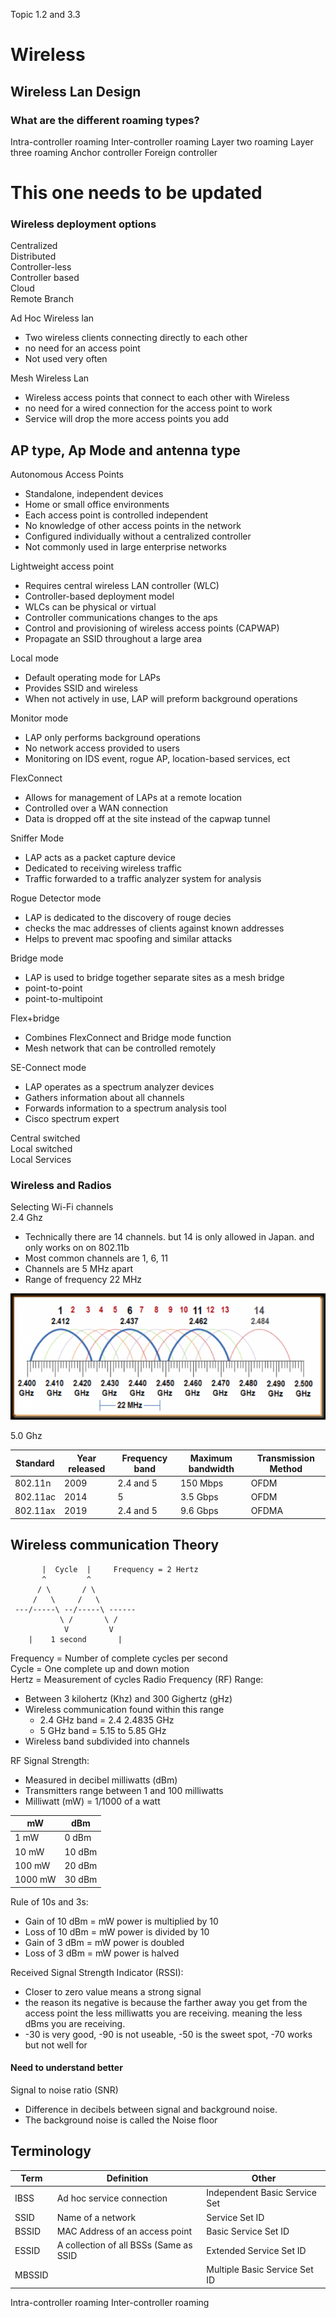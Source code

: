 Topic 1.2 and 3.3
# Wireless 

## Wireless Lan Design
### What are the different roaming types?
Intra-controller roaming
Inter-controller roaming
Layer two roaming
Layer three roaming
Anchor controller
Foreign controller  


# This one needs to be updated
### Wireless deployment options
Centralized  
Distributed  
Controller-less  
Controller based  
Cloud  
Remote Branch  

Ad Hoc Wireless lan
- Two wireless clients connecting directly to each other
- no need for an access point
- Not used very often  

Mesh Wireless Lan
- Wireless access points that connect to each other with Wireless
- no need for a wired connection for the access point to work
- Service will drop the more access points you add  






## AP type, Ap Mode and antenna type

Autonomous Access Points
- Standalone, independent devices
- Home or small office environments
- Each access point is controlled independent
- No knowledge of other access points in the network
- Configured individually without a centralized controller
- Not commonly used in large enterprise networks

Lightweight access point 
- Requires central wireless LAN controller (WLC)
- Controller-based deployment model
- WLCs can be physical or virtual
- Controller communications changes to the aps
- Control and provisioning of wireless access points (CAPWAP)
- Propagate an SSID throughout a large area

Local mode
- Default operating mode for LAPs
- Provides SSID and wireless
- When not actively in use, LAP will preform background operations

Monitor mode
- LAP only performs background operations
- No network access provided to users
- Monitoring on IDS event, rogue AP, location-based services, ect  

FlexConnect
- Allows for management of LAPs at a remote location
- Controlled over a WAN connection
- Data is dropped off at the site instead of the capwap tunnel

Sniffer Mode
- LAP acts as a packet capture device
- Dedicated to receiving wireless traffic
- Traffic forwarded to a traffic analyzer system for analysis  

Rogue Detector mode
- LAP is dedicated to the discovery of rouge decies
- checks the mac addresses of clients against known addresses
- Helps to prevent mac spoofing and similar attacks

Bridge mode
- LAP is used to bridge together separate sites as a mesh bridge
- point-to-point
- point-to-multipoint

Flex+bridge
- Combines FlexConnect and Bridge mode function
- Mesh network that can be controlled remotely

SE-Connect mode 
- LAP operates as a spectrum analyzer devices
- Gathers information about all channels
- Forwards information to a spectrum analysis tool
- Cisco spectrum expert


Central switched  
Local switched  
Local Services  

### Wireless and Radios
Selecting Wi-Fi channels  
2.4 Ghz 
- Technically there are 14 channels. but 14 is only allowed in Japan. and only works on on 802.11b
- Most common channels are 1, 6, 11
- Channels are 5 MHz apart
- Range of frequency 22 MHz

![2.4 GHz diagram](../images/2-4-GHZ-Diagram.png)

5.0 Ghz

Standard|Year released|Frequency band|Maximum bandwidth|Transmission Method
---|---|---|---|---|
802.11n|2009| 2.4 and 5|150 Mbps|OFDM
802.11ac|2014|5|3.5 Gbps|OFDM
802.11ax|2019|2.4 and 5|9.6 Gbps|OFDMA

## Wireless communication Theory



           |  Cycle  |     Frequency = 2 Hertz
           ^         ^
          / \       / \
         /   \     /   \
     ---/-----\ --/-----\ ------
               \ /       \ / 
                V         V
        |    1 second       |

Frequency = Number of complete cycles per second  
Cycle = One complete up and down motion  
Hertz = Measurement of cycles
Radio Frequency (RF) Range:
- Between 3 kilohertz (Khz) and 300 Gighertz (gHz)
- Wireless communication found within this range
    - 2.4 GHz band = 2.4 2.4835 GHz
    - 5 GHz band = 5.15 to 5.85 GHz
- Wireless band subdivided into channels

RF Signal Strength:
- Measured in decibel milliwatts (dBm)
- Transmitters range between 1 and 100 milliwatts
- Milliwatt (mW) = 1/1000 of a watt

mW|dBm
-|-
1 mW|0 dBm
10 mW|10 dBm
100 mW|20 dBm
1000 mW|30 dBm

Rule of 10s and 3s:
- Gain of 10 dBm = mW power is multiplied by 10
- Loss of 10 dBm =  mW power is divided by 10
- Gain of 3 dBm = mW power is doubled
- Loss of 3 dBm = mW power is halved

Received Signal Strength Indicator (RSSI):
- Closer to zero value means a strong signal
- the reason its negative is because the farther away you get from the access point the less milliwatts you are receiving. meaning the less dBms you are receiving.
- -30 is very good, -90 is not useable, -50 is the sweet spot, -70 works but not well for 

#### Need to understand better
Signal to noise ratio (SNR) 
- Difference in decibels between signal and background noise.
- The background noise is called the Noise floor




## Terminology
Term|Definition|Other
---|---|---
IBSS|Ad hoc service connection|Independent Basic Service Set
SSID|Name of a network|Service Set ID
BSSID|MAC Address of an access point| Basic Service Set ID
ESSID|A collection of all BSSs (Same as SSID| Extended Service Set ID
MBSSID|| Multiple Basic Service Set ID
Intra-controller roaming
Inter-controller roaming